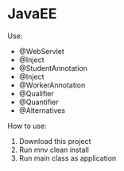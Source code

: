 # JavaEE
Use:
 - @WebServlet
 - @Inject
 - @StudentAnnotation
 - @Inject
 - @WorkerAnnotation
 - @Qualifier
 - @Quantifier
 - @Alternatives

How to use:
1. Download this project
2. Run mnv clean install
3. Run main class as application
